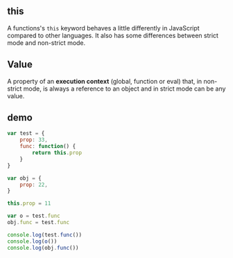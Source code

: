 ## this
A functions's `this` keyword behaves a little differently in JavaScript compared to other languages.
It also has some differences between strict mode and non-strict mode.

## Value
A property of an **execution context** (global, function or eval) that, in non-strict mode, is always a reference to an object and in strict mode can be any value.

## demo 
```js
var test = {
    prop: 33,
    func: function() {
        return this.prop
    }
}

var obj = {
    prop: 22,
}

this.prop = 11

var o = test.func
obj.func = test.func

console.log(test.func())
console.log(o())
console.log(obj.func())
```
